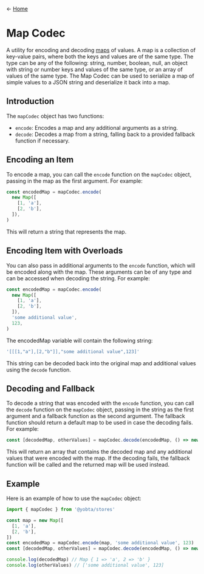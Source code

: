 &larr; [Home](../../../README.md)

# Map Codec

A utility for encoding and decoding [maps](https://developer.mozilla.org/en-US/docs/Web/JavaScript/Reference/Global_Objects/Map) of values. A map is a collection of key-value pairs, where both the keys and values are of the same type. The type can be any of the following: string, number, boolean, null, an object with string or number keys and values of the same type, or an array of values of the same type. The Map Codec can be used to serialize a map of simple values to a JSON string and deserialize it back into a map.

## Introduction

The `mapCodec` object has two functions:

- `encode`: Encodes a map and any additional arguments as a string.
- `decode`: Decodes a map from a string, falling back to a provided fallback function if necessary.

## Encoding an Item

To encode a map, you can call the `encode` function on the `mapCodec` object, passing in the map as the first argument. For example:

```ts
const encodedMap = mapCodec.encode(
  new Map([
    [1, 'a'],
    [2, 'b'],
  ]),
)
```

This will return a string that represents the map.

## Encoding Item with Overloads

You can also pass in additional arguments to the `encode` function, which will be encoded along with the map. These arguments can be of any type and can be accessed when decoding the string. For example:

```ts
const encodedMap = mapCodec.encode(
  new Map([
    [1, 'a'],
    [2, 'b'],
  ]),
  'some additional value',
  123,
)
```

The encodedMap variable will contain the following string:

```ts
'[[[1,"a"],[2,"b"]],"some additional value",123]'
```

This string can be decoded back into the original map and additional values using the `decode` function.

## Decoding and Fallback

To decode a string that was encoded with the `encode` function, you can call the `decode` function on the `mapCodec` object, passing in the string as the first argument and a fallback function as the second argument. The fallback function should return a default map to be used in case the decoding fails. For example:

```ts
const [decodedMap, otherValues] = mapCodec.decode(encodedMap, () => new Map())
```

This will return an array that contains the decoded map and any additional values that were encoded with the map. If the decoding fails, the fallback function will be called and the returned map will be used instead.

## Example

Here is an example of how to use the `mapCodec` object:

```ts
import { mapCodec } from '@yobta/stores'

const map = new Map([
  [1, 'a'],
  [2, 'b'],
])
const encodedMap = mapCodec.encode(map, 'some additional value', 123)
const [decodedMap, otherValues] = mapCodec.decode(encodedMap, () => new Map())

console.log(decodedMap) // Map { 1 => 'a', 2 => 'b' }
console.log(otherValues) // ['some additional value', 123]
```
